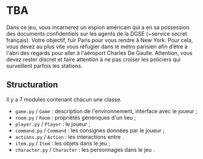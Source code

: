 # TBA

Dans ce jeu, vous incarnerez un espion américain qui a en sa possession des documents confidentiels sur les agents de la DGSE (~service secret français). Votre objectif, fuir Paris pour vous rendre à New York. Pour cela, vous devez au plus vite vous réfugier dans le métro parisien afin d’être à l'abri des regards pour aller à l'aéroport Charles De Gaulle. Attention, vous devez rester discret et faire attention à ne pas croiser les policiers qui surveillent parfois les stations.

## Structuration

Il y a 7 modules contenant chacun une classe.

- `game.py` / `Game` : description de l'environnement, interface avec le joueur ;
- `room.py` / `Room` : propriétés génériques d'un lieu  ;
- `player.py` / `Player` : le joueur ;
- `command.py` / `Command` : les consignes données par le joueur ;
- `actions.py` / `Action` : les interactions entre .
- `item.py` / `Item` : les objets dans le jeu ;
- `character.py` / `Character` : les personnages dans le jeu .
